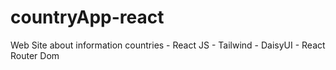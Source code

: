 # countryApp-react
Web Site about information countries - React JS - Tailwind - DaisyUI - React Router Dom

